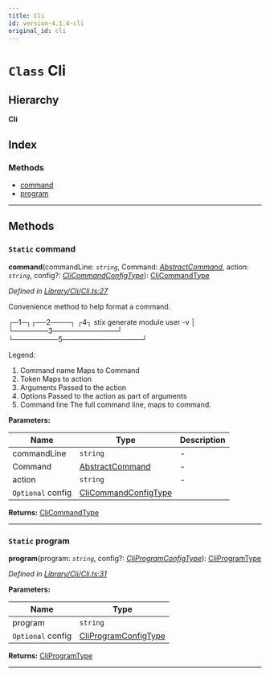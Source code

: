 ```yaml
---
title: Cli
id: version-4.1.4-cli
original_id: cli
---
```


# `Class` Cli

## Hierarchy

**Cli**

## Index

### Methods

* [command](cli#command)
* [program](cli#program)

---

## Methods

<a id="command"></a>

### `Static` command

**command**(commandLine: *`string`*, Command: *[AbstractCommand](abstractcommand)*, action: *`string`*, config?: *[CliCommandConfigType](../modules/clitypes#clicommandconfigtype)*): [CliCommandType](../modules/clitypes#clicommandtype)

*Defined in [Library/Cli/Cli.ts:27](https://github.com/SpoonX/stix/blob/14007e3/src/Library/Cli/Cli.ts#L27)*

Convenience method to help format a command.

┌─1─┐┌──2────┐ ┌4┐ stix generate module user -v │ └───────3─────────────┘ └─────────5────────────────┘

Legend:

1.  Command name Maps to Command
2.  Token Maps to action
3.  Arguments Passed to the action
4.  Options Passed to the action as part of arguments
5.  Command line The full command line, maps to command.

**Parameters:**

| Name | Type | Description |
| ------ | ------ | ------ |
| commandLine | `string` |  \- |
| Command | [AbstractCommand](abstractcommand) |  \- |
| action | `string` |  \- |
| `Optional` config | [CliCommandConfigType](../modules/clitypes#clicommandconfigtype) |   |

**Returns:** [CliCommandType](../modules/clitypes#clicommandtype)

___
<a id="program"></a>

### `Static` program

**program**(program: *`string`*, config?: *[CliProgramConfigType](../modules/clitypes#cliprogramconfigtype)*): [CliProgramType](../modules/clitypes#cliprogramtype)

*Defined in [Library/Cli/Cli.ts:31](https://github.com/SpoonX/stix/blob/14007e3/src/Library/Cli/Cli.ts#L31)*

**Parameters:**

| Name | Type |
| ------ | ------ |
| program | `string` |
| `Optional` config | [CliProgramConfigType](../modules/clitypes#cliprogramconfigtype) |

**Returns:** [CliProgramType](../modules/clitypes#cliprogramtype)

___


